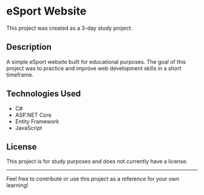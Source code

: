 # eSport Website

This project was created as a 3-day study project.

## Description

A simple eSport website built for educational purposes. The goal of this project was to practice and improve web development skills in a short timeframe.

## Technologies Used

- C#
- ASP.NET Core
- Entity Framework
- JavaScript

## License

This project is for study purposes and does not currently have a license.

---

Feel free to contribute or use this project as a reference for your own learning!